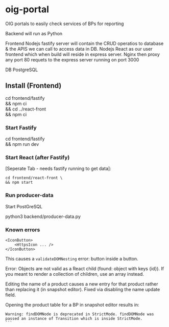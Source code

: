 # oig-portal
OIG portals to easily check services of BPs for reporting

Backend will run as Python

Frontend
Nodejs fastify server will contain the CRUD operatios to database & the APIS we can call to access data in DB.
Nodejs React as our user frontend which when build will reside in express server.
Nginx then proxy any port 80 requets to the express server running on port 3000

DB
PostgreSQL

## Install (Frontend)
cd frontend/fastify \
&& npm ci \
&& cd ../react-front \
&& npm ci

### Start Fastify
cd frontend/fastify \
&& npm run dev

### Start React (after Fastify)
\[Seperate Tab - needs fastify running to get data\]:
```
cd frontend/react-front \
&& npm start
```

### Run producer-data
Start PostGreSQL

python3 backend/producer-data.py

### Known errors
````
<IconButton>
    <HttpsIcon ... />
</IconButton>
````
This causes a `validateDOMNesting` error: button inside a button.

Error: Objects are not valid as a React child (found: object with keys {id}). If you meant to render a collection of children, use an array instead.

Editing the name of a product causes a new entry for that product rather than replacing it (in snapshot editor). Fixed via disabling the name update field.

Opening the product table for a BP in snapshot editor results in:
````
Warning: findDOMNode is deprecated in StrictMode. findDOMNode was passed an instance of Transition which is inside StrictMode. 
```